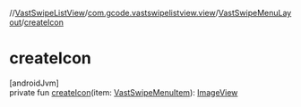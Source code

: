 //[VastSwipeListView](../../../index.md)/[com.gcode.vastswipelistview.view](../index.md)/[VastSwipeMenuLayout](index.md)/[createIcon](create-icon.md)

# createIcon

[androidJvm]\
private fun [createIcon](create-icon.md)(item: [VastSwipeMenuItem](../../com.gcode.vastswipelistview.model/-vast-swipe-menu-item/index.md)): [ImageView](https://developer.android.com/reference/kotlin/android/widget/ImageView.html)
